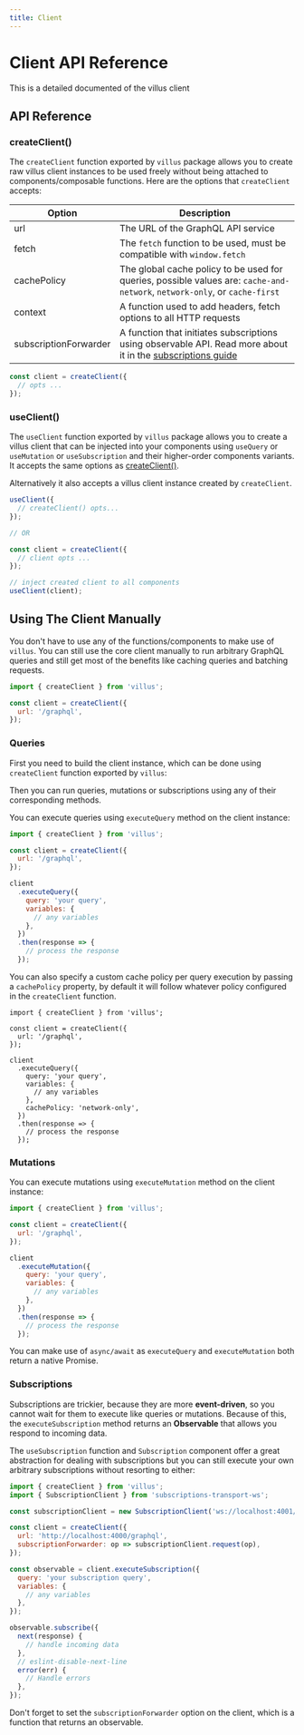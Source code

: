 ```yaml
---
title: Client
---
```


# Client API Reference

This is a detailed documented of the villus client

## API Reference

### createClient()

The `createClient` function exported by `villus` package allows you to create raw villus client instances to be used freely without being attached to components/composable functions. Here are the options that `createClient` accepts:

| Option                | Description                                                                                                                           |
| --------------------- | ------------------------------------------------------------------------------------------------------------------------------------- |
| url                   | The URL of the GraphQL API service                                                                                                    |
| fetch                 | The `fetch` function to be used, must be compatible with `window.fetch`                                                               |
| cachePolicy           | The global cache policy to be used for queries, possible values are: `cache-and-network`, `network-only`, or `cache-first`            |
| context               | A function used to add headers, fetch options to all HTTP requests                                                                    |
| subscriptionForwarder | A function that initiates subscriptions using observable API. Read more about it in the [subscriptions guide](../guide/subscriptions) |

```js
const client = createClient({
  // opts ...
});
```

### useClient()

The `useClient` function exported by `villus` package allows you to create a villus client that can be injected into your components using `useQuery` or `useMutation` or `useSubscription` and their higher-order components variants. It accepts the same options as [createClient()](#createclient).

Alternatively it also accepts a villus client instance created by `createClient`.

```js
useClient({
  // createClient() opts...
});

// OR

const client = createClient({
  // client opts ...
});

// inject created client to all components
useClient(client);
```

## Using The Client Manually

You don't have to use any of the functions/components to make use of `villus`. You can still use the core client manually to run arbitrary GraphQL queries and still get most of the benefits like caching queries and batching requests.

```js
import { createClient } from 'villus';

const client = createClient({
  url: '/graphql',
});
```

### Queries

First you need to build the client instance, which can be done using `createClient` function exported by `villus`:

Then you can run queries, mutations or subscriptions using any of their corresponding methods.

You can execute queries using `executeQuery` method on the client instance:

```js
import { createClient } from 'villus';

const client = createClient({
  url: '/graphql',
});

client
  .executeQuery({
    query: 'your query',
    variables: {
      // any variables
    },
  })
  .then(response => {
    // process the response
  });
```

You can also specify a custom cache policy per query execution by passing a `cachePolicy` property, by default it will follow whatever policy configured in the `createClient` function.

```js{13}
import { createClient } from 'villus';

const client = createClient({
  url: '/graphql',
});

client
  .executeQuery({
    query: 'your query',
    variables: {
      // any variables
    },
    cachePolicy: 'network-only',
  })
  .then(response => {
    // process the response
  });
```

### Mutations

You can execute mutations using `executeMutation` method on the client instance:

```js
import { createClient } from 'villus';

const client = createClient({
  url: '/graphql',
});

client
  .executeMutation({
    query: 'your query',
    variables: {
      // any variables
    },
  })
  .then(response => {
    // process the response
  });
```

<doc-tip>

You can make use of `async/await` as `executeQuery` and `executeMutation` both return a native Promise.

</doc-tip>

### Subscriptions

Subscriptions are trickier, because they are more **event-driven**, so you cannot wait for them to execute like queries or mutations. Because of this, the `executeSubscription` method returns an **Observable** that allows you respond to incoming data.

The `useSubscription` function and `Subscription` component offer a great abstraction for dealing with subscriptions but you can still execute your own arbitrary subscriptions without resorting to either:

```js
import { createClient } from 'villus';
import { SubscriptionClient } from 'subscriptions-transport-ws';

const subscriptionClient = new SubscriptionClient('ws://localhost:4001/graphql', {});

const client = createClient({
  url: 'http://localhost:4000/graphql',
  subscriptionForwarder: op => subscriptionClient.request(op),
});

const observable = client.executeSubscription({
  query: 'your subscription query',
  variables: {
    // any variables
  },
});

observable.subscribe({
  next(response) {
    // handle incoming data
  },
  // eslint-disable-next-line
  error(err) {
    // Handle errors
  },
});
```

<doc-tip>

Don't forget to set the `subscriptionForwarder` option on the client, which is a function that returns an observable.

</doc-tip>
